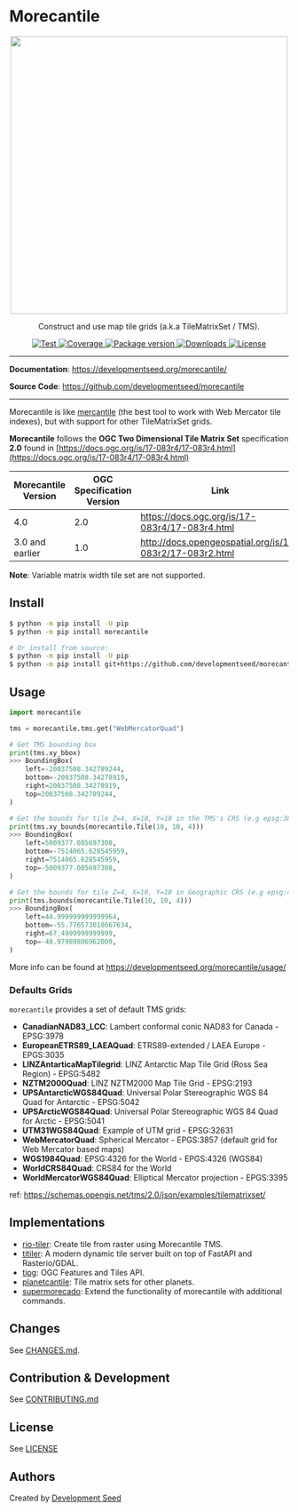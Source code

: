 # Morecantile

<p align="center">
  <img height="500" src="https://github.com/developmentseed/morecantile/assets/10407788/a1523c6d-e255-4dc6-a201-20029715858a"/>
  <p align="center">Construct and use map tile grids (a.k.a TileMatrixSet / TMS).</p>

</p>
<p align="center">
  <a href="https://github.com/developmentseed/morecantile/actions?query=workflow%3ACI" target="_blank">
      <img src="https://github.com/developmentseed/morecantile/workflows/CI/badge.svg" alt="Test">
  </a>
  <a href="https://codecov.io/gh/developmentseed/morecantile" target="_blank">
      <img src="https://codecov.io/gh/developmentseed/morecantile/branch/main/graph/badge.svg" alt="Coverage">
  </a>
  <a href="https://pypi.org/project/morecantile" target="_blank">
      <img src="https://img.shields.io/pypi/v/morecantile?color=%2334D058&label=pypi%20package" alt="Package version">
  </a>
  <a href="https://pypistats.org/packages/morecantile" target="_blank">
      <img src="https://img.shields.io/pypi/dm/morecantile.svg" alt="Downloads">
  </a>
  <a href="https://github.com/developmentseed/morecantile/blob/main/LICENSE" target="_blank">
      <img src="https://img.shields.io/github/license/developmentseed/morecantile.svg" alt="License">
  </a>
</p>

---

**Documentation**: <a href="https://developmentseed.org/morecantile/" target="_blank">https://developmentseed.org/morecantile/</a>

**Source Code**: <a href="https://github.com/developmentseed/morecantile" target="_blank">https://github.com/developmentseed/morecantile</a>

---

Morecantile is like [mercantile](https://github.com/mapbox/mercantile) (the best tool to work with Web Mercator tile indexes), but with support for other TileMatrixSet grids.

**Morecantile** follows the **OGC Two Dimensional Tile Matrix Set** specification **2.0** found in [https://docs.ogc.org/is/17-083r4/17-083r4.html](https://docs.ogc.org/is/17-083r4/17-083r4.html)

| Morecantile Version | OGC Specification Version | Link
| ------------------- | ------------------------- |---------
| 4.0                 | 2.0                       | https://docs.ogc.org/is/17-083r4/17-083r4.html
| 3.0 and earlier     | 1.0                       | http://docs.opengeospatial.org/is/17-083r2/17-083r2.html

**Note**: Variable matrix width tile set are not supported.

## Install

```bash
$ python -m pip install -U pip
$ python -m pip install morecantile

# Or install from source:
$ python -m pip install -U pip
$ python -m pip install git+https://github.com/developmentseed/morecantile.git
```

## Usage

```python
import morecantile

tms = morecantile.tms.get("WebMercatorQuad")

# Get TMS bounding box
print(tms.xy_bbox)
>>> BoundingBox(
    left=-20037508.342789244,
    bottom=-20037508.34278919,
    right=20037508.34278919,
    top=20037508.342789244,
)

# Get the bounds for tile Z=4, X=10, Y=10 in the TMS's CRS (e.g epsg:3857)
print(tms.xy_bounds(morecantile.Tile(10, 10, 4)))
>>> BoundingBox(
    left=5009377.085697308,
    bottom=-7514065.628545959,
    right=7514065.628545959,
    top=-5009377.085697308,
)

# Get the bounds for tile Z=4, X=10, Y=10 in Geographic CRS (e.g epsg:4326)
print(tms.bounds(morecantile.Tile(10, 10, 4)))
>>> BoundingBox(
    left=44.999999999999964,
    bottom=-55.776573018667634,
    right=67.4999999999999,
    top=-40.97989806962009,
)
```

More info can be found at https://developmentseed.org/morecantile/usage/

### Defaults Grids

`morecantile` provides a set of default TMS grids:

- **CanadianNAD83_LCC**: Lambert conformal conic NAD83 for Canada - EPSG:3978
- **EuropeanETRS89_LAEAQuad**: ETRS89-extended / LAEA Europe - EPGS:3035
- **LINZAntarticaMapTilegrid**: LINZ Antarctic Map Tile Grid (Ross Sea Region) - EPSG:5482
- **NZTM2000Quad**: LINZ NZTM2000 Map Tile Grid - EPSG:2193
- **UPSAntarcticWGS84Quad**: Universal Polar Stereographic WGS 84 Quad for Antarctic - EPSG:5042
- **UPSArcticWGS84Quad**: Universal Polar Stereographic WGS 84 Quad for Arctic - EPSG:5041
- **UTM31WGS84Quad**: Example of UTM grid - EPSG:32631
- **WebMercatorQuad**: Spherical Mercator - EPGS:3857 (default grid for Web Mercator based maps)
- **WGS1984Quad**: EPSG:4326 for the World - EPGS:4326 (WGS84)
- **WorldCRS84Quad**: CRS84 for the World
- **WorldMercatorWGS84Quad**: Elliptical Mercator projection - EPGS:3395

ref: https://schemas.opengis.net/tms/2.0/json/examples/tilematrixset/

## Implementations

- [rio-tiler](https://github.com/cogeotiff/rio-tiler): Create tile from raster using Morecantile TMS.
- [titiler](https://github.com/developmentseed/titiler): A modern dynamic tile server built on top of FastAPI and Rasterio/GDAL.
- [tipg](https://github.com/developmentseed/tipg): OGC Features and Tiles API.
- [planetcantile](https://github.com/AndrewAnnex/planetcantile): Tile matrix sets for other planets.
- [supermorecado](https://github.com/developmentseed/supermorecado): Extend the functionality of morecantile with additional commands.


## Changes

See [CHANGES.md](https://github.com/developmentseed/morecantile/blob/main/CHANGES.md).

## Contribution & Development

See [CONTRIBUTING.md](https://github.com/developmentseed/morecantile/blob/main/CONTRIBUTING.md)

## License

See [LICENSE](https://github.com/developmentseed/morecantile/blob/main/LICENSE)

## Authors

Created by [Development Seed](<http://developmentseed.org>)
